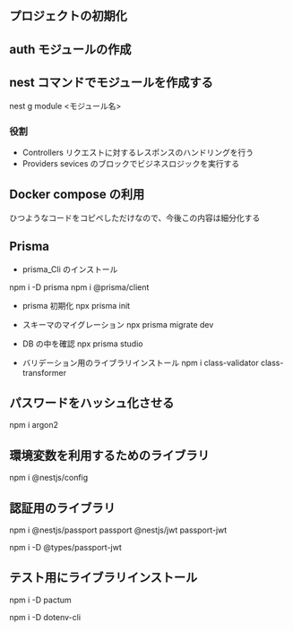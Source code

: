 ## プロジェクトの初期化

## auth モジュールの作成

## nest コマンドでモジュールを作成する

nest g module <モジュール名>

### 役割

- Controllers
  リクエストに対するレスポンスのハンドリングを行う
- Providers
  sevices のブロックでビジネスロジックを実行する

## Docker compose の利用

ひつようなコードをコピペしただけなので、今後この内容は細分化する

## Prisma

- prisma_Cli のインストール

npm i -D prisma
npm i @prisma/client

- prisma 初期化
  npx prisma init
- スキーマのマイグレーション
  npx prisma migrate dev

- DB の中を確認
  npx prisma studio

- バリデーション用のライブラリインストール
  npm i class-validator class-transformer

## パスワードをハッシュ化させる

npm i argon2

## 環境変数を利用するためのライブラリ

npm i @nestjs/config

## 認証用のライブラリ

npm i @nestjs/passport passport @nestjs/jwt passport-jwt

npm i -D @types/passport-jwt

## テスト用にライブラリインストール

npm i -D pactum

npm i -D dotenv-cli
